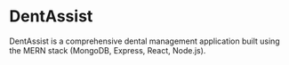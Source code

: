 # DentAssist
DentAssist is a comprehensive dental management application built using the MERN stack (MongoDB, Express, React, Node.js).